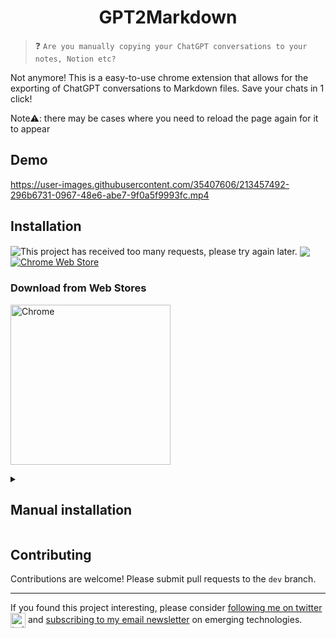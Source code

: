 <h1 align="center">GPT2Markdown</h1>

>  ❓ `Are you manually copying your ChatGPT conversations to your notes, Notion etc?`

Not anymore! This is a easy-to-use chrome extension that allows for the exporting of ChatGPT conversations to Markdown files. Save your chats in 1 click!

Note⚠️: there may be cases where you need to reload the page again for it to appear

## Demo

https://user-images.githubusercontent.com/35407606/213457492-296b6731-0967-48e6-abe7-9f0a5f9993fc.mp4

## Installation

<img valign="middle" alt="This project has received too many requests, please try again later." src="https://visitor-badge.glitch.me/badge?page_id=0xreeko.gpt2markdown"> [<img valign="middle" src="https://img.shields.io/chrome-web-store/v/mlfimpibamecbdnofjnbkjomeieclnjl.svg">][link-chrome] [<img valign="middle" alt="Chrome Web Store" src="https://img.shields.io/chrome-web-store/users/mlfimpibamecbdnofjnbkjomeieclnjl?color=blue">][link-chrome]

### Download from Web Stores
[link-chrome]: https://chrome.google.com/webstore/detail/chatgpt-advanced/lpfemeioodjbpieminkklglpmhlngfcn 'Chrome Web Store'
[link-firefox]: https://addons.mozilla.org/firefox/addon/web-chatgpt/ 'Firefox Addons'
[<img src="https://storage.googleapis.com/web-dev-uploads/image/WlD8wC6g8khYWPJUsQceQkhXSlv1/iNEddTyWiMfLSwFD6qGq.png" width="256" alt="Chrome" valign="middle">][link-chrome]
<br>

<details>
   <summary><h2>Manual installation</h2></summary>

  ### Chrome & Microsoft Edge
  1. Download the code as a zip file [here](https://github.com/0xreeko/gpt2markdown/archive/master.zip).
  2. Unzip the file.
  3. Open `chrome://extensions` in Chrome / `edge://extensions` in Microsoft Edge.
  4. Enable developer mode (top right corner).
  5. Click on `Load unpacked` and select the unzipped folder.
  6. Go to [ChatGPT](https://chat.openai.com/chat/) and enjoy!
</details>

## Contributing

Contributions are welcome! Please submit pull requests to the `dev` branch.

---

If you found this project interesting, please consider <a href="https://twitter.com/hahahahohohe">following me on twitter <img src="https://storage.googleapis.com/saasify-assets/twitter-logo.svg" alt="twitter" height="24px" align="center"></a> and <a href="https://woze.beehiiv.com/subscribe">subscribing to my email newsletter</a> on emerging technologies.   
